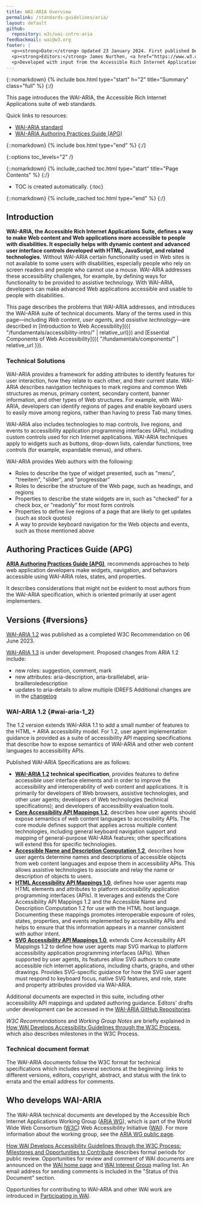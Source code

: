 ```yaml
---
title: WAI-ARIA Overview
permalink: /standards-guidelines/aria/
layout: default
github:
  repository: w3c/wai-intro-aria
feedbackmail: wai@w3.org
footer: |
  <p><strong>Date:</strong> Updated 23 January 2024. First published December 2006.</p>
  <p><strong>Editors:</strong> James Nurthen, <a href="https://www.w3.org/People/cooper/">Michael Cooper</a>, <a href="https://www.w3.org/People/shawn/">Shawn Lawton Henry</a>.</p>
  <p>Developed with input from the Accessible Rich Internet Applications Working Group (<a href="https://www.w3.org/WAI/ARIA/">ARIA WG</a>) and the Education and Outreach Working Group (<a href="https://www.w3.org/WAI/EO/">EOWG</a>).</p>
---
```


{::nomarkdown}
{% include box.html type="start" h="2" title="Summary" class="full" %}
{:/}

This page introduces the WAI-ARIA, the Accessible Rich Internet Applications suite of web standards.

Quick links to resources:
* [WAI-ARIA standard](/TR/wai-aria/)
* [WAI-ARIA Authoring Practices Guide (APG)](/WAI/ARIA/apg)
<!-- * [FAQ](/WAI/ARIA/faq) - including [What is the current status of WAI-ARIA development?](/WAI/ARIA/faq#update) -->

{::nomarkdown}
{% include box.html type="end" %}
{:/}

{::options toc_levels="2" /}

{::nomarkdown}
{% include_cached toc.html type="start" title="Page Contents" %}
{:/}

-   TOC is created automatically.
{:toc}

{::nomarkdown}
{% include_cached toc.html type="end" %}
{:/}

## Introduction

**WAI-ARIA, the Accessible Rich Internet Applications Suite, defines a
way to make Web content and Web applications more accessible to people
with disabilities. It especially helps with dynamic content and advanced
user interface controls developed with HTML, JavaScript, and
related technologies.** Without WAI-ARIA certain functionality used in Web
sites is not available to some users with disabilities, especially
people who rely on screen readers and people who cannot use a mouse.
WAI-ARIA addresses these accessibility challenges, for example, by
defining ways for functionality to be provided to assistive
technology. With WAI-ARIA, developers can make advanced Web applications
accessible and usable to people with disabilities.

This page describes the problems that WAI-ARIA addresses, and introduces
the WAI-ARIA suite of technical documents. Many of the terms used in
this page—including *Web content*, *user agent*s, and *assistive
technology*—are described in [Introduction to Web
Accessibility]({{ "/fundamentals/accessibility-intro/" | relative_url}}) and [Essential Components
of Web Accessibility]({{ "/fundamentals/components/" | relative_url }}).

### Technical Solutions

WAI-ARIA provides a framework for adding attributes
to identify features for user interaction, how they relate to each
other, and their current state. WAI-ARIA describes navigation
techniques to mark regions and common Web structures as menus, primary
content, secondary content, banner information, and other types of Web
structures. For example, with WAI-ARIA, developers can identify regions
of pages and enable keyboard users to easily move among regions, rather
than having to press Tab many times.

WAI-ARIA also includes technologies to map controls, live regions,
and events to accessibility application programming interfaces (APIs),
including custom controls used for rich Internet applications. WAI-ARIA
techniques apply to widgets such as buttons, drop-down lists, calendar
functions, tree controls (for example, expandable menus), and others.

WAI-ARIA provides Web authors with the following:

-   Roles to describe the type of widget presented, such as "menu",
    "treeitem", "slider", and "progressbar"
-   Roles to describe the structure of the Web page, such as headings,
    and regions
-   Properties to describe the state widgets are in, such as "checked"
    for a check box, or "readonly" for most form controls
-   Properties to define live regions of a page that are likely to get
    updates (such as stock quotes)
-   A way to provide keyboard navigation for the Web objects and events,
    such as those mentioned above

## Authoring Practices Guide (APG)

**[ARIA Authoring Practices Guide (APG)](/WAI/ARIA/apg)**, recommends approaches to help web application developers make widgets, navigation, and behaviors accessible using WAI-ARIA roles, states, and properties.

It describes considerations that might not be evident to most authors from the WAI-ARIA specification, which is oriented primarily at user agent implementers.

## Versions {#versions}

[WAI-ARIA 1.2](/TR/wai-aria-1.2/) was published as a completed W3C 
Recommendation on 06 June 2023.

[WAI-ARIA 1.3](/TR/wai-aria-1.3/) is under development. Proposed changes from ARIA 1.2 include:
* new roles: suggestion, comment, mark
* new attributes: aria-description, aria-braillelabel, aria-brailleroledescription
* updates to aria-details to allow multiple IDREFS
Additional changes are in the [changelog](https://www.w3.org/TR/wai-aria-1.3/#changelog)

### WAI-ARIA 1.2 {#wai-aria-1_2}

The 1.2 version extends WAI-ARIA 1.1 to add a small number of
features to the HTML + ARIA accessibility model. For 1.2, user 
agent implementation guidance is provided as a suite of accessibility 
API mapping specifications that describe how to expose semantics of 
WAI-ARIA and other web content languages to accessibility APIs.

Published WAI-ARIA Specifications are as follows:

-   **[WAI-ARIA 1.2](/TR/wai-aria-1.2/) technical specification**,
    provides features to define accessible user interface elements and
    in order to improve the accessibility and interoperability of web
    content and applications. It is primarily for developers of Web
    browsers, assistive technologies, and other user agents; developers
    of Web technologies (technical specifications); and developers of
    accessibility evaluation tools.
-   **[Core Accessibility API Mappings 1.2](/TR/core-aam-1.2/)**,
    describes how user agents should expose semantics of web content
    languages to accessibility APIs. The core module defines support
    that applies across multiple content technologies, including general
    keyboard navigation support and mapping of general-purpose WAI-ARIA
    features; other specifications will extend this for specific
    technologies.
-   **[Accessible Name and Description Computation 1.2](/TR/accname-1.2/)**, 
    describes how user agents determine
    names and descriptions of accessible objects from web content
    languages and expose them in accessibility APIs. This allows
    assistive technologies to associate and relay the name or
    description of objects to users.
-   **[HTML Accessibility API Mappings 1.0](/TR/html-aam-1.0/)**,
    defines how user agents map HTML elements and attributes to 
    platform accessibility application programming interfaces (APIs). 
    It leverages and extends the Core Accessibility API Mappings 1.2 and 
    the Accessible Name and Description Computation 1.2 for use with the 
    HTML host language. Documenting these mappings promotes interoperable 
    exposure of roles, states, properties, and events implemented by 
    accessibility APIs and helps to ensure that this information appears 
    in a manner consistent with author intent.
-   **[SVG Accessibility API Mappings 1.0](/TR/svg-aam-1.0/)**, extends
    Core Accessibility API Mappings 1.2 to define how user agents map
    SVG markup to platform accessibility application programming
    interfaces (APIs). When supported by user agents, its features allow
    SVG authors to create accessible rich internet applications,
    including charts, graphs, and other drawings. Provides SVG-specific
    guidance for how the SVG user agent must respond to keyboard focus,
    native SVG features, and role, state and property attributes
    provided via WAI-ARIA.

Additional documents are expected in this suite, including other
accessibility API mappings and updated authoring guidance. Editors'
drafts under development can be accessed in the [WAI-ARIA GitHub
Repositories](https://www.w3.org/groups/wg/aria/tools).

*W3C Recommendations* and *Working Group Notes* are briefly explained in
[How WAI Develops Accessibility Guidelines through the W3C
Process](/WAI/intro/w3c-process), which also describes milestones in the
W3C Process.

### Technical document format

The WAI-ARIA documents follow the W3C format for technical
specifications which includes several sections at the beginning: links
to different versions, editors, copyright, abstract, and status with the
link to errata and the email address for comments.

## Who develops WAI-ARIA

The WAI-ARIA technical documents are developed by the Accessible Rich
Internet Applications Working Group ([ARIA WG](/WAI/ARIA/)), which is
part of the World Wide Web Consortium ([W3C](/)) Web Accessibility
Initiative ([WAI](/WAI/)). For more information about the working group,
see the [ARIA WG public page](/WAI/ARIA/).

[How WAI Develops Accessibility Guidelines through the W3C Process:
Milestones and Opportunities to Contribute](/WAI/intro/w3c-process)
describes formal periods for public review. Opportunities for review and
comment of WAI documents are announced on the [WAI home page](/WAI/) and
[WAI Interest Group](/WAI/IG/) mailing list. An email address for
sending comments is included in the "Status of this Document" section.

Opportunities for contributing to WAI-ARIA and other WAI work are
introduced in [Participating in WAI](/WAI/participation).
